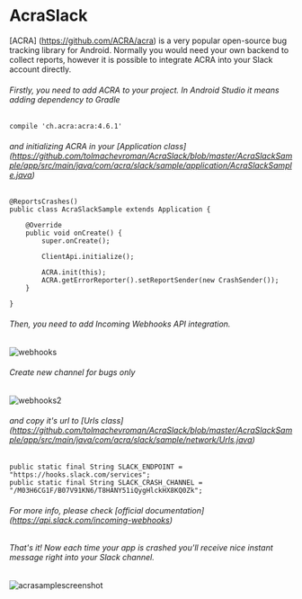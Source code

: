 # AcraSlack

[ACRA] (https://github.com/ACRA/acra) is a very popular open-source bug tracking library for Android. Normally you would need your own backend to collect reports, however it is possible to integrate ACRA into your Slack account directly.

###### Firstly, you need to add ACRA to your project. In Android Studio it means adding dependency to Gradle
```
compile 'ch.acra:acra:4.6.1'
```
###### and initializing ACRA in your [Application class] (https://github.com/tolmachevroman/AcraSlack/blob/master/AcraSlackSample/app/src/main/java/com/acra/slack/sample/application/AcraSlackSample.java)
```
@ReportsCrashes()
public class AcraSlackSample extends Application {

    @Override
    public void onCreate() {
        super.onCreate();

        ClientApi.initialize();

        ACRA.init(this);
        ACRA.getErrorReporter().setReportSender(new CrashSender());
    }

}
```
###### Then, you need to add Incoming Webhooks API integration. 

![webhooks](https://cloud.githubusercontent.com/assets/560815/6597120/01576862-c7d9-11e4-87fa-d5ba8e138e78.png)

###### Create new channel for bugs only

![webhooks2](https://cloud.githubusercontent.com/assets/560815/6597144/32e481da-c7d9-11e4-8b20-96aacfcb0c0e.png)

###### and copy it's url to [Urls class] (https://github.com/tolmachevroman/AcraSlack/blob/master/AcraSlackSample/app/src/main/java/com/acra/slack/sample/network/Urls.java)

```
public static final String SLACK_ENDPOINT = "https://hooks.slack.com/services";
public static final String SLACK_CRASH_CHANNEL = "/M03H6CG1F/B07V91KN6/T8HANY51iQygHlckHX8KQ0Zk";
```
###### For more info, please check [official documentation] (https://api.slack.com/incoming-webhooks)
###### That's it! Now each time your app is crashed you'll receive nice instant message right into your Slack channel.

![acrasamplescreenshot](https://cloud.githubusercontent.com/assets/560815/6596912/72df4cea-c7d7-11e4-8ab0-a78f2dd238b7.png)
